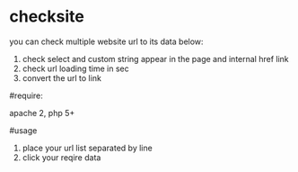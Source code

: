 # checksite

you can check multiple website url to its data below:

1. check select and custom string appear in the page and internal href link
2. check url loading time in sec
3. convert the url to link

#require: 

apache 2, php 5+

#usage

1. place your url list separated by line
2. click your reqire data
